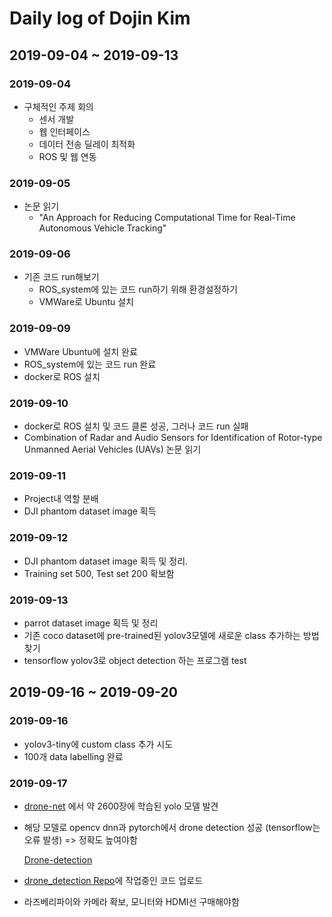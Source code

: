 # Daily log of Dojin Kim

## 2019-09-04 ~ 2019-09-13

### 2019-09-04
* 구체적인 주제 회의
  - 센서 개발
  - 웹 인터페이스
  - 데이터 전송 딜레이 최적화
  - ROS 및 웹 연동
  
### 2019-09-05
* 논문 읽기
  - "An Approach for Reducing Computational Time for Real-Time Autonomous Vehicle Tracking"

### 2019-09-06
* 기존 코드 run해보기
  - ROS_system에 있는 코드 run하기 위해 환경설정하기
  - VMWare로 Ubuntu 설치
  
### 2019-09-09
  - VMWare Ubuntu에 설치 완료
  - ROS_system에 있는 코드 run 완료
  - docker로 ROS 설치 
  
### 2019-09-10
  - docker로 ROS 설치 및 코드 클론 성공, 그러나 코드 run 실패
  - Combination of Radar and Audio Sensors for Identification of Rotor-type Unmanned Aerial Vehicles (UAVs) 논문 읽기

### 2019-09-11
  - Project내 역할 분배
  - DJI phantom dataset image 획득
  
### 2019-09-12
  - DJI phantom dataset image 획득 및 정리. 
  - Training set 500, Test set 200 확보함
  
### 2019-09-13
  - parrot dataset image 획득 및 정리
  - 기존 coco dataset에 pre-trained된 yolov3모델에 새로운 class 추가하는 방법 찾기
  - tensorflow yolov3로 object detection 하는 프로그램 test
  
## 2019-09-16 ~ 2019-09-20

### 2019-09-16
  - yolov3-tiny에 custom class 추가 시도
  - 100개 data labelling 완료
  
### 2019-09-17
  - [drone-net](https://github.com/chuanenlin/drone-net) 에서 약 2600장에 학습된 yolo 모델 발견
  - 해당 모델로 opencv dnn과 pytorch에서 drone detection 성공 (tensorflow는 오류 발생)
    => 정확도 높여야함<br/>
    
    [Drone-detection](https://i.imgur.com/5UL6AvU.gifv)


  - [drone_detection Repo](https://github.com/dojinkimm/drone_detection)에 작업중인 코드 업로드
  - 라즈베리파이와 카메라 확보, 모니터와 HDMI선 구매해야함 

